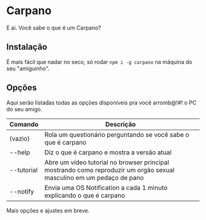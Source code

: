 # Carpano
E ai. Você sabe o que é um Carpano?

## Instalação
É mais fácil que nadar no seco, só rodar `npm i -g carpano` na máquina do seu "amiguinho".

## Opções
Aqui serão listadas todas as opções disponíveis pra você arromb@!#! o PC do seu amigo.

| Comando | Descrição |
|---------|-----------|
| (vazio) | Rola um questionário perguntando se você sabe o que é carpano |
| --help  | Diz o que é carpano e mostra a versão atual |
| --tutorial | Abre um vídeo tutorial no browser principal mostrando como reproduzir um orgão sexual masculino em um pedaço de pano |
| --notify | Envia uma OS Notification a cada 1 minuto explicando o que é carpano |

Mais opções e ajustes em breve.